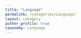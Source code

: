 ```yaml
---
title: "Language"
permalink: /categories/Language/
layout: category
author_profile: true
taxonomy: Language
---
```






